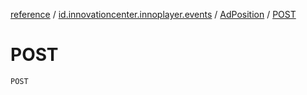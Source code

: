 [reference](../../index.md) / [id.innovationcenter.innoplayer.events](../index.md) / [AdPosition](index.md) / [POST](./-p-o-s-t.md)

# POST

`POST`